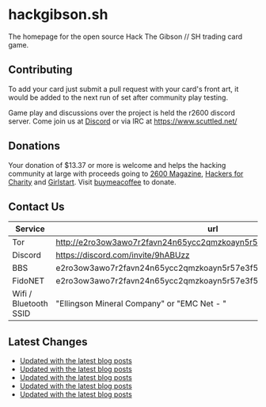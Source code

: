 # hackgibson.sh
The homepage for the open source Hack The Gibson // SH trading card game.


## Contributing

To add your card just submit a pull request with your card's front art, it would be added to the next run of set after community play testing.

Game play and discussions over the project is held the r2600 discord server. Come join us at [Discord](https://discord.com/invite/9hABUzz) or via IRC at https://www.scuttled.net/


## Donations

Your donation of $13.37 or more is welcome and helps the hacking community at large with proceeds going to [2600 Magazine](https://2600.com/), [Hackers for Charity](https://hackersforcharity.org) and [Girlstart](https://girlstart.org).  Visit [buymeacoffee](https://www.buymeacoffee.com/hackgibson.sh) to donate.


## Contact Us

Service | url
-|-
Tor | http://e2ro3ow3awo7r2favn24n65ycc2qmzkoayn5r57e3f56nvjwdcgg32ad.onion
Discord | https://discord.com/invite/9hABUzz
BBS | e2ro3ow3awo7r2favn24n65ycc2qmzkoayn5r57e3f56nvjwdcgg32ad.onion:23
FidoNET | e2ro3ow3awo7r2favn24n65ycc2qmzkoayn5r57e3f56nvjwdcgg32ad.onion:24554
Wifi / Bluetooth SSID | "Ellingson Mineral Company" or "EMC Net - <fidonet address>"

## Latest Changes
<!-- BLOG-POST-LIST:START -->
- [Updated with the latest blog posts](https://github.com/DFW2600/hackgibson.sh/commit/53ed6c8df1236958cee3cbb2a99ee9e4321c3fa7)
- [Updated with the latest blog posts](https://github.com/DFW2600/hackgibson.sh/commit/89dd24cc325fe1553bb274c244acbf7a552c2826)
- [Updated with the latest blog posts](https://github.com/DFW2600/hackgibson.sh/commit/cb0ab432dcc28ab04e16be8762267459ad8baa5d)
- [Updated with the latest blog posts](https://github.com/DFW2600/hackgibson.sh/commit/36f4d8b42bbd3464af237c5253e26e9bf2563758)
- [Updated with the latest blog posts](https://github.com/DFW2600/hackgibson.sh/commit/9400d9eafde41cb1a53ca1190524b5adf43c945b)
<!-- BLOG-POST-LIST:END -->
